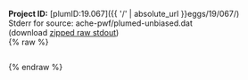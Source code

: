 **Project ID:** [plumID:19.067]({{ '/' | absolute_url }}eggs/19/067/)  
Stderr for source:  ache-pwf/plumed-unbiased.dat   
(download [zipped raw stdout](plumed-unbiased.dat.plumed_master.stdout.txt.zip))  
{% raw %}
<pre>
</pre>
{% endraw %}
